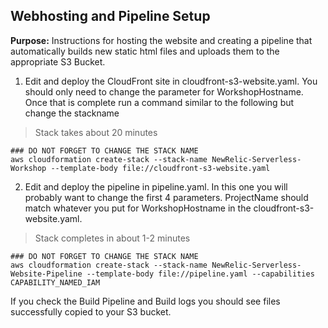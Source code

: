 ## Webhosting and Pipeline Setup

**Purpose:** Instructions for hosting the website and creating a pipeline that automatically builds new static html files and uploads them to the appropriate S3 Bucket.

1. Edit and deploy the CloudFront site in cloudfront-s3-website.yaml.  You should only need to change the parameter for WorkshopHostname.  Once that is complete run a command similar to the following but change the stackname

> Stack takes about 20 minutes
```
### DO NOT FORGET TO CHANGE THE STACK NAME
aws cloudformation create-stack --stack-name NewRelic-Serverless-Workshop --template-body file://cloudfront-s3-website.yaml
```

2. Edit and deploy the pipeline in pipeline.yaml.  In this one you will probably want to change the first 4 parameters.  ProjectName should match whatever you put for WorkshopHostname in the cloudfront-s3-website.yaml.

> Stack completes in about 1-2 minutes  
```
### DO NOT FORGET TO CHANGE THE STACK NAME
aws cloudformation create-stack --stack-name NewRelic-Serverless-Website-Pipeline --template-body file://pipeline.yaml --capabilities CAPABILITY_NAMED_IAM
```

If you check the Build Pipeline and Build logs you should see files successfully copied to your S3 bucket.  